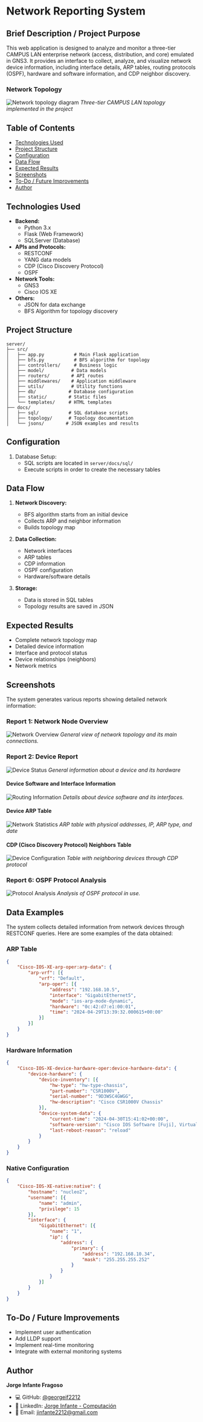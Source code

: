 # Network Reporting System

## Brief Description / Project Purpose
This web application is designed to analyze and monitor a three-tier CAMPUS LAN enterprise network (access, distribution, and core) emulated in GNS3. It provides an interface to collect, analyze, and visualize network device information, including interface details, ARP tables, routing protocols (OSPF), hardware and software information, and CDP neighbor discovery.

### Network Topology
![Network topology diagram](topology/original/extras/images/Topology.jpeg)
*Three-tier CAMPUS LAN topology implemented in the project*

## Table of Contents
- [Technologies Used](#technologies-used)
- [Project Structure](#project-structure)
- [Configuration](#configuration)
- [Data Flow](#data-flow)
- [Expected Results](#expected-results)
- [Screenshots](#screenshots)
- [To-Do / Future Improvements](#to-do--future-improvements)
- [Author](#author)

## Technologies Used
- **Backend:**
  - Python 3.x
  - Flask (Web Framework)
  - SQLServer (Database)
- **APIs and Protocols:**
  - RESTCONF
  - YANG data models
  - CDP (Cisco Discovery Protocol)
  - OSPF
- **Network Tools:**
  - GNS3
  - Cisco IOS XE
- **Others:**
  - JSON for data exchange
  - BFS Algorithm for topology discovery

## Project Structure
```
server/
├── src/
│   ├── app.py           # Main Flask application
│   ├── bfs.py           # BFS algorithm for topology
│   ├── controllers/     # Business logic
│   ├── model/          # Data models
│   ├── routers/        # API routes
│   ├── middlewares/    # Application middleware
│   ├── utils/          # Utility functions
│   ├── db/            # Database configuration
│   ├── static/        # Static files
│   └── templates/     # HTML templates
├── docs/
│   ├── sql/           # SQL database scripts
│   ├── topology/      # Topology documentation
│   └── jsons/        # JSON examples and results
```

## Configuration
1. Database Setup:
   - SQL scripts are located in `server/docs/sql/`
   - Execute scripts in order to create the necessary tables

## Data Flow
1. **Network Discovery:**
   - BFS algorithm starts from an initial device
   - Collects ARP and neighbor information
   - Builds topology map

2. **Data Collection:**
   - Network interfaces
   - ARP tables
   - CDP information
   - OSPF configuration
   - Hardware/software details

3. **Storage:**
   - Data is stored in SQL tables
   - Topology results are saved in JSON

## Expected Results
- Complete network topology map
- Detailed device information
- Interface and protocol status
- Device relationships (neighbors)
- Network metrics

## Screenshots

The system generates various reports showing detailed network information:

### Report 1: Network Node Overview
![Network Overview](server/docs/reports/report1.png)
*General view of network topology and its main connections.*

### Report 2: Device Report
![Device Status](server/docs/reports/report2.png)
*General information about a device and its hardware*

#### Device Software and Interface Information
![Routing Information](server/docs/reports/report3.png)
*Details about device software and its interfaces.*

#### Device ARP Table
![Network Statistics](server/docs/reports/report4.png)
*ARP table with physical addresses, IP, ARP type, and date*

#### CDP (Cisco Discovery Protocol) Neighbors Table
![Device Configuration](server/docs/reports/report5.png)
*Table with neighboring devices through CDP protocol*

### Report 6: OSPF Protocol Analysis
![Protocol Analysis](server/docs/reports/report6.png)
*Analysis of OSPF protocol in use.*

## Data Examples

The system collects detailed information from network devices through RESTCONF queries. Here are some examples of the data obtained:

### ARP Table
```json
{
    "Cisco-IOS-XE-arp-oper:arp-data": {
        "arp-vrf": [{
            "vrf": "Default",
            "arp-oper": [{
                "address": "192.168.10.5",
                "interface": "GigabitEthernet5",
                "mode": "ios-arp-mode-dynamic",
                "hardware": "0c:42:d7:e1:00:01",
                "time": "2024-04-29T13:39:32.000615+00:00"
            }]
        }]
    }
}
```

### Hardware Information
```json
{
    "Cisco-IOS-XE-device-hardware-oper:device-hardware-data": {
        "device-hardware": {
            "device-inventory": [{
                "hw-type": "hw-type-chassis",
                "part-number": "CSR1000V",
                "serial-number": "9D3WSC4GWGG",
                "hw-description": "Cisco CSR1000V Chassis"
            }],
            "device-system-data": {
                "current-time": "2024-04-30T15:41:02+00:00",
                "software-version": "Cisco IOS Software [Fuji], Virtual XE Software",
                "last-reboot-reason": "reload"
            }
        }
    }
}
```

### Native Configuration
```json
{
    "Cisco-IOS-XE-native:native": {
        "hostname": "nucleo2",
        "username": [{
            "name": "admin",
            "privilege": 15
        }],
        "interface": {
            "GigabitEthernet": [{
                "name": "1",
                "ip": {
                    "address": {
                        "primary": {
                            "address": "192.168.10.34",
                            "mask": "255.255.255.252"
                        }
                    }
                }
            }]
        }
    }
}
```

## To-Do / Future Improvements
- Implement user authentication
- Add LLDP support
- Implement real-time monitoring
- Integrate with external monitoring systems

## Author

**Jorge Infante Fragoso**

- 💻 GitHub: [@georgeif2212](https://github.com/georgeif2212)
- 💼 LinkedIn: [Jorge Infante - Computación](https://www.linkedin.com/in/jorgeinfante-computacion/)
- 📧 Email: jinfante2212@gmail.com

